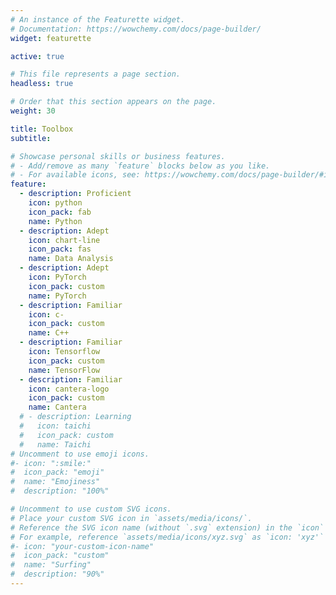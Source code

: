 ```yaml
---
# An instance of the Featurette widget.
# Documentation: https://wowchemy.com/docs/page-builder/
widget: featurette

active: true

# This file represents a page section.
headless: true

# Order that this section appears on the page.
weight: 30

title: Toolbox
subtitle:

# Showcase personal skills or business features.
# - Add/remove as many `feature` blocks below as you like.
# - For available icons, see: https://wowchemy.com/docs/page-builder/#icons
feature:
  - description: Proficient
    icon: python
    icon_pack: fab
    name: Python
  - description: Adept 
    icon: chart-line
    icon_pack: fas
    name: Data Analysis
  - description: Adept
    icon: PyTorch
    icon_pack: custom
    name: PyTorch
  - description: Familiar
    icon: c-
    icon_pack: custom
    name: C++
  - description: Familiar
    icon: Tensorflow
    icon_pack: custom
    name: TensorFlow
  - description: Familiar
    icon: cantera-logo
    icon_pack: custom
    name: Cantera
  # - description: Learning
  #   icon: taichi
  #   icon_pack: custom
  #   name: Taichi
# Uncomment to use emoji icons.
#- icon: ":smile:"
#  icon_pack: "emoji"
#  name: "Emojiness"
#  description: "100%"

# Uncomment to use custom SVG icons.
# Place your custom SVG icon in `assets/media/icons/`.
# Reference the SVG icon name (without `.svg` extension) in the `icon` field.
# For example, reference `assets/media/icons/xyz.svg` as `icon: 'xyz'`
#- icon: "your-custom-icon-name"
#  icon_pack: "custom"
#  name: "Surfing"
#  description: "90%"
---
```

